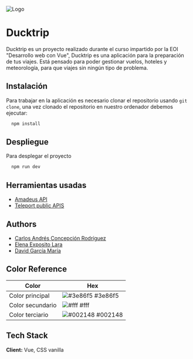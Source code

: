 
![Logo](https://github.com/davidgm26/ducktrip-app/blob/main/src/assets/images/logo.png)


# Ducktrip  


Ducktrip es un proyecto realizado durante el curso impartido por la EOI "Desarrollo web con Vue", Ducktrip es una aplicación para la preparación de tus viajes. Está pensado para poder gestionar vuelos, hoteles y meteorología, para que viajes sin ningún tipo de problema.


## Instalación

Para trabajar en la aplicación es necesario clonar el repositorio usando  `git clone`, una vez clonado el repositorio en nuestro ordenador debemos ejecutar:

```bash
  npm install
```
    
## Despliegue

Para desplegar el proyecto 

```bash
  npm run dev
```


## Herramientas usadas

 - [Amadeus API](https://developers.amadeus.com/)
 - [Teleport public APIS](https://developers.teleport.org/api/getting_started/)



## Authors

- [Carlos Andrés Concepción Rodríguez](https://github.com/Conce131)
- [Elena Exposito Lara ](https://github.com/ElenaExposito)
- [David García María](https://github.com/davidgm26/)

## Color Reference

| Color             | Hex                                                                |
| ----------------- | ------------------------------------------------------------------ |
| Color principal | ![#3e86f5](https://via.placeholder.com/10/3e86f5?text=+) #3e86f5 |
| Color secundario | ![#fff](https://via.placeholder.com/10/fff?text=+) #fff       |
| Color terciario | ![#002148](https://via.placeholder.com/10/002148?text=+) #002148 |


## Tech Stack

**Client:** Vue, CSS vanilla


